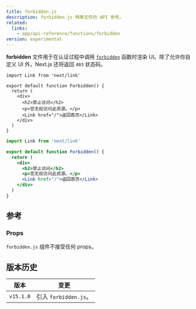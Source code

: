 ```yaml
---
title: forbidden.js
description: forbidden.js 特殊文件的 API 参考。
related:
  links:
    - app/api-reference/functions/forbidden
version: experimental
---
```


**forbidden** 文件用于在认证过程中调用 [`forbidden`](/docs/app/api-reference/functions/forbidden) 函数时渲染 UI。除了允许你自定义 UI 外，Next.js 还将返回 `403` 状态码。

```tsx filename="app/forbidden.tsx" switcher
import Link from 'next/link'

export default function Forbidden() {
  return (
    <div>
      <h2>禁止访问</h2>
      <p>您无权访问此资源。</p>
      <Link href="/">返回首页</Link>
    </div>
  )
}
```

```jsx filename="app/forbidden.jsx" switcher
import Link from 'next/link'

export default function Forbidden() {
  return (
    <div>
      <h2>禁止访问</h2>
      <p>您无权访问此资源。</p>
      <Link href="/">返回首页</Link>
    </div>
  )
}
```

## 参考

### Props

`forbidden.js` 组件不接受任何 props。

## 版本历史

| 版本      | 变更                  |
| --------- | --------------------- |
| `v15.1.0` | 引入 `forbidden.js`。 |
